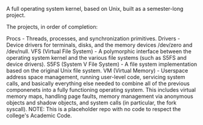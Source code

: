 A full operating system kernel, based on Unix, built as a semester-long project.

The projects, in order of completion:

Procs - Threads, processes, and synchronization primitives.
Drivers - Device drivers for terminals, disks, and the memory devices /dev/zero and /dev/null.
VFS (Virtual File System) - A polymorphic interface between the operating system kernel and the various file systems (such as S5FS and device drivers).
S5FS (System V File System) - A file system implementation based on the original Unix file system.
VM (Virtual Memory) - Userspace address space management, running user-level code, servicing system calls, and basically everything else needed to combine all of the previous componenets into a fully functioning operating system. This includes virtual memory maps, handling page faults, memory management via anonymous objects and shadow objects, and system calls (in particular, the fork syscall).
NOTE: This is a placeholder repo with no code to respect the college's Academic Code.
